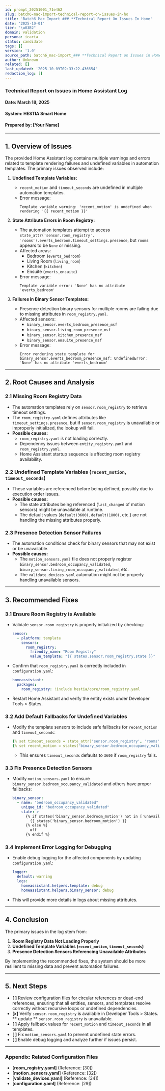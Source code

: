 ```yaml
---
id: prompt_20251001_71e462
slug: batch6-mac-import-technical-report-on-issues-in-ho
title: 'Batch6 Mac Import ### **Technical Report On Issues In Home'
date: '2025-10-01'
tier: "\u03B2"
domain: validation
persona: icaria
status: candidate
tags: []
version: '1.0'
source_path: batch6_mac-import_### **Technical Report on Issues in Home.md
author: Unknown
related: []
last_updated: '2025-10-09T02:33:22.436654'
redaction_log: []
---
```


### **Technical Report on Issues in Home Assistant Log**
#### **Date:** March 18, 2025  
#### **System:** HESTIA Smart Home  
#### **Prepared by:** [Your Name]

---

## **1. Overview of Issues**
The provided Home Assistant log contains multiple warnings and errors related to template rendering failures and undefined variables in automation templates. The primary issues observed include:

1. **Undefined Template Variables:**
   - `recent_motion` and `timeout_seconds` are undefined in multiple automation templates.
   - Error message:  
     ```log
     Template variable warning: 'recent_motion' is undefined when rendering '{{ recent_motion }}'
     ```

2. **State Attribute Errors in Room Registry:**
   - The automation templates attempt to access `state_attr('sensor.room_registry', 'rooms').everts_bedroom.timeout_settings.presence`, but `rooms` appears to be `None` or missing.
   - Affected areas:
     - Bedroom (`everts_bedroom`)
     - Living Room (`living_room`)
     - Kitchen (`kitchen`)
     - Ensuite (`everts_ensuite`)
   - Error message:  
     ```log
     Template variable error: 'None' has no attribute 'everts_bedroom'
     ```

3. **Failures in Binary Sensor Templates:**
   - Presence detection binary sensors for multiple rooms are failing due to missing attributes in `room_registry.yaml`.
   - Affected sensors:
     - `binary_sensor.everts_bedroom_presence_msf`
     - `binary_sensor.living_room_presence_msf`
     - `binary_sensor.kitchen_presence_msf`
     - `binary_sensor.ensuite_presence_msf`
   - Error message:  
     ```log
     Error rendering state template for binary_sensor.everts_bedroom_presence_msf: UndefinedError: 'None' has no attribute 'everts_bedroom'
     ```

---

## **2. Root Causes and Analysis**
### **2.1 Missing Room Registry Data**
- The automation templates rely on `sensor.room_registry` to retrieve timeout settings.
- The `room_registry.yaml` defines attributes like `timeout_settings.presence`, but if `sensor.room_registry` is unavailable or improperly initialized, the lookup will fail.
- **Possible causes:**
  - `room_registry.yaml` is not loading correctly.
  - Dependency issues between `entity_registry.yaml` and `room_registry.yaml`.
  - Home Assistant startup sequence is affecting room registry availability.

### **2.2 Undefined Template Variables (`recent_motion`, `timeout_seconds`)**
- These variables are referenced before being defined, possibly due to execution order issues.
- **Possible causes:**
  - The state attributes being referenced (`last_changed` of motion sensors) might be unavailable at runtime.
  - The default values (`default(3600)`, `default(1800)`, etc.) are not handling the missing attributes properly.

### **2.3 Presence Detection Sensor Failures**
- The automation conditions check for binary sensors that may not exist or be unavailable.
- **Possible causes:**
  - The `motion_sensors.yaml` file does not properly register `binary_sensor.bedroom_occupancy_validated`, `binary_sensor.living_room_occupancy_validated`, etc.
  - The `validate_devices.yaml` automation might not be properly handling unavailable sensors.

---

## **3. Recommended Fixes**
### **3.1 Ensure Room Registry is Available**
- Validate `sensor.room_registry` is properly initialized by checking:
  ```yaml
  sensor:
    - platform: template
      sensors:
        room_registry:
          friendly_name: "Room Registry"
          value_template: "{{ states.sensor.room_registry.state }}"
  ```
- Confirm that `room_registry.yaml` is correctly included in `configuration.yaml`:
  ```yaml
  homeassistant:
    packages:
      room_registry: !include hestia/core/room_registry.yaml
  ```
- Restart Home Assistant and verify the entity exists under Developer Tools > States.

### **3.2 Add Default Fallbacks for Undefined Variables**
- Modify the template sensors to include safe fallbacks for `recent_motion` and `timeout_seconds`:
  ```yaml
  {% set timeout_seconds = state_attr('sensor.room_registry', 'rooms').everts_bedroom.timeout_settings.presence | default(3600) %}
  {% set recent_motion = states('binary_sensor.bedroom_occupancy_validated') == 'on' %}
  ```
  - This ensures `timeout_seconds` defaults to `3600` if `room_registry` fails.

### **3.3 Fix Presence Detection Sensors**
- Modify `motion_sensors.yaml` to ensure `binary_sensor.bedroom_occupancy_validated` and others have proper fallbacks:
  ```yaml
  binary_sensor:
    - name: "bedroom_occupancy_validated"
      unique_id: "bedroom_occupancy_validated"
      state: >
        {% if states('binary_sensor.bedroom_motion') not in ['unavailable', 'unknown', 'none'] %}
          {{ states('binary_sensor.bedroom_motion') }}
        {% else %}
          off
        {% endif %}
  ```

### **3.4 Implement Error Logging for Debugging**
- Enable debug logging for the affected components by updating `configuration.yaml`:
  ```yaml
  logger:
    default: warning
    logs:
      homeassistant.helpers.template: debug
      homeassistant.helpers.binary_sensor: debug
  ```
- This will provide more details in logs about missing attributes.

---

## **4. Conclusion**
The primary issues in the log stem from:
1. **Room Registry Data Not Loading Properly**
2. **Undefined Template Variables (`recent_motion`, `timeout_seconds`)**
3. **Presence Detection Sensors Referencing Unavailable Attributes**

By implementing the recommended fixes, the system should be more resilient to missing data and prevent automation failures.

---

## **5. Next Steps**
- **[ ]** Review configuration files for circular references or dead-end references, ensuring that all entities, sensors, and templates resolve correctly without recursive loops or undefined dependencies. 
- **[x]** Verify `sensor.room_registry` is available in Developer Tools > States.
** update **  `sensor.room_registry` is unavailable.
- **[ ]** Apply fallback values for `recent_motion` and `timeout_seconds` in all templates.
- **[ ]** Fix `motion_sensors.yaml` to prevent undefined state errors.
- **[ ]** Enable debug logging and analyze further if issues persist.

---

### **Appendix: Related Configuration Files**
- **[room_registry.yaml]** (Reference: [30])
- **[motion_sensors.yaml]** (Reference: [32])
- **[validate_devices.yaml]** (Reference: [34])
- **[configuration.yaml]** (Reference: [29])
